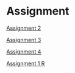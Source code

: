 # Assignment

[Assignment 2](https://github.com/jipswartjes/Assignment/blob/master/assignment2%20(1)%20(1).ipynb)

[Assignment 3](https://github.com/jipswartjes/Assignment/blob/master/assignment3.ipynb)

[Assignment 4](https://github.com/jipswartjes/Assignment/blob/master/assignment4.ipynb)

[Assignment 1 R](https://github.com/jipswartjes/Assignment/blob/master/Graded_assignment1.ipynb)
